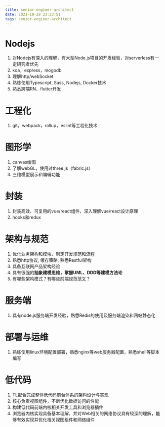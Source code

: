 ```yaml
---
title: senior-enginer-architect
date: 2021-10-28 23:23:51
tags: senior-enginer-architect 
---
```


# Nodejs

1. 对Nodejs有深入的理解，有大型Node.js项目的开发经验，对serverless有一定研究者优先
2. koa，express，mogodb
3. 理解http/webSocket
4. 熟练使用Typescript, Sass, Nodejs, Docker技术
5. 熟悉跨端RN、flutter开发

# 工程化

1. git，webpack，rollup，eslint等工程化技术

# 图形学

1. canvas绘图
2. 了解webGL，使用过three.js（fabric.js）
3. 三维模型展示和编辑功能

# 封装

1. 封装高效、可复用的vue/react组件，深入理解vue/react设计原理
2. hooks和redux

# 架构与规范

1. 优化业务架构和模块，制定开发规范和流程
2. 熟悉http协议, 缓存策略, 熟悉Restful架构
3. 具备互联网产品架构经验
4. 具有很强的**抽象建模思维，掌握UML、DDD等建模方法论**
5. 有哪些架构模式？有哪些前端规范范文？

# 服务端

1. 具有node.js服务端开发经验，熟悉Redis的使用及服务端渲染和网站静态化

# 部署与运维
1. 熟练使用linux环境配置部署，熟悉nginx等web服务器配置，熟悉shell等脚本编写

# 低代码
1. TL配合完成整体低代码前台体系的架构设计与实现
2. 核心负责视图组件，不断优化数据访问的性能
3. 构建低代码前端内核相关开发工具和浏览器插件
4. 浏览器内核实现具备基本理解，并对Web相关的网络协议具有较深的理解，能够有效实现并优化相关视图组件和网络组件

